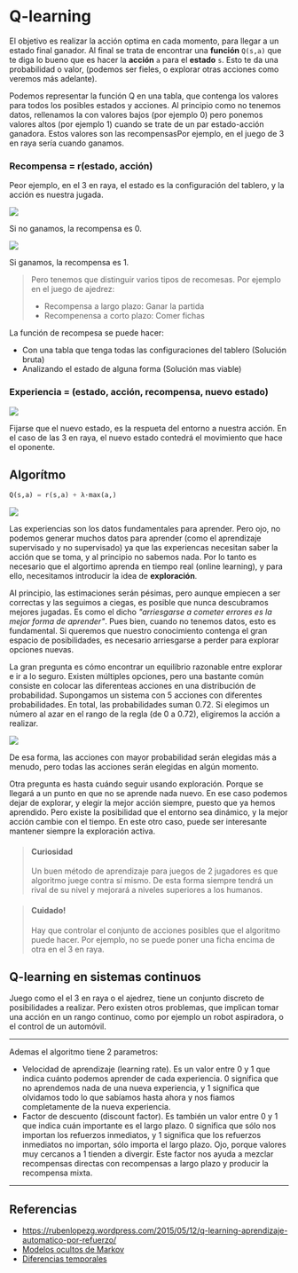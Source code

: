 # Q-learning

El objetivo es realizar la acción optima en cada momento, para llegar a un estado final ganador.
Al final se trata de encontrar una **función** `Q(s,a)` que te diga lo bueno que es hacer la **acción** `a` para el **estado** `s`.
Esto te da una probabilidad o valor, (podemos ser fieles, o explorar otras acciones como veremos más adelante).

Podemos representar la función Q en una tabla, que contenga los valores para todos los posibles estados y acciones. Al principio como no tenemos datos, rellenamos la con valores bajos (por ejemplo 0) pero ponemos valores altos (por ejemplo 1) cuando se trate de un par estado-acción ganadora. Estos valores son las recompensasPor ejemplo, en el juego de 3 en raya sería cuando ganamos.

### Recompensa = r(estado, acción)

Peor ejemplo, en el 3 en raya, el estado es la configuración del tablero, y la acción es nuestra jugada.

![](https://rubenlopezg.files.wordpress.com/2015/05/direct_reward_int.png)

Si no ganamos, la recompensa es 0.

![](https://rubenlopezg.files.wordpress.com/2015/05/direct_reward_win.png)

Si ganamos, la recompensa es 1.

> Pero tenemos que distinguir varios tipos de recomesas. Por ejemplo en el juego de ajedrez:
> * Recompensa a largo plazo: Ganar la partida
> * Recompenensa a corto plazo: Comer fichas

La función de recompesa se puede hacer:
* Con una tabla que tenga todas las configuraciones del tablero (Solución bruta)
* Analizando el estado de alguna forma (Solución mas viable)

### Experiencia = (estado, acción, recompensa, nuevo estado)

![](https://rubenlopezg.files.wordpress.com/2015/05/experience1.png)

Fijarse que el nuevo estado, es la respueta del entorno a nuestra acción.
En el caso de las 3 en raya, el nuevo estado contedrá el movimiento que hace el oponente.

## Algorítmo

```python
Q(s,a) = r(s,a) + λ·max(a,)
```
![](https://wikimedia.org/api/rest_v1/media/math/render/svg/1df368653bf2eb16081f8738486ef4c9d60e9d03)

Las experiencias son los datos fundamentales para aprender. Pero ojo,
no podemos generar muchos datos para aprender (como el aprendizaje supervisado y no supervisado)
ya que las experiencas necesitan saber la acción que se toma, y al principio no sabemos nada.
Por lo tanto es necesario que el algortimo aprenda en tiempo real (online learning),
y para ello, necesitamos introducir la idea de **exploración**.

Al principio, las estimaciones serán pésimas, pero aunque empiecen a ser correctas y las seguimos a ciegas,
es posible que nunca descubramos mejores jugadas.
Es como el dicho *"arriesgarse a cometer errores es la mejor forma de aprender"*.
Pues bien, cuando no tenemos datos, esto es fundamental.
Si queremos que nuestro conocimiento contenga el gran espacio de posibilidades,
es necesario arriesgarse a perder para explorar opciones nuevas.

La gran pregunta es cómo encontrar un equilibrio razonable entre explorar e ir a lo seguro.
Existen múltiples opciones, pero una bastante común consiste en colocar las diferenteas acciones en una distribución de probabilidad.
Supongamos un sistema con 5 acciones con diferentes probabilidades. En total, las probabilidades suman 0.72.
Si elegimos un número al azar en el rango de la regla (de 0 a 0.72), eligiremos la acción a realizar.

![](https://rubenlopezg.files.wordpress.com/2015/05/exploring2.png)

De esa forma, las acciones con mayor probabilidad serán elegidas más a menudo,
pero todas las acciones serán elegidas en algún momento.

Otra pregunta es hasta cuándo seguir usando exploración. Porque se llegará a un punto en que no se aprende nada nuevo.
En ese caso podemos dejar de explorar, y elegir la mejor acción siempre, puesto que ya hemos aprendido.
Pero existe la posibilidad que el entorno sea dinámico, y la mejor acción cambie con el tiempo.
En este otro caso, puede ser interesante mantener siempre la exploración activa.

> #### Curiosidad
> Un buen método de aprendizaje para juegos de 2 jugadores es que algoritmo juege contra sí mismo.
> De esta forma siempre tendrá un rival de su nivel y mejorará a niveles superiores a los humanos.

> #### Cuidado!
> Hay que controlar el conjunto de acciones posibles que el algoritmo puede hacer.
> Por ejemplo, no se puede poner una ficha encima de otra en el 3 en raya.

## Q-learning en sistemas continuos

Juego como el el 3 en raya o el ajedrez, tiene un conjunto discreto de posibilidades a realizar.
Pero existen otros problemas, que implican tomar una acción en un rango continuo,
como por ejemplo un robot aspiradora, o el control de un automóvil.


---

 Ademas el algoritmo tiene 2 parametros:

* Velocidad de aprendizaje (learning rate). Es un valor entre 0 y 1 que indica cuánto podemos aprender de cada experiencia. 0 significa que no aprendemos nada de una nueva experiencia, y 1 significa que olvidamos todo lo que sabíamos hasta ahora y nos fiamos completamente de la nueva experiencia.
* Factor de descuento (discount factor). Es también un valor entre 0 y 1 que indica cuán importante es el largo plazo. 0 significa que sólo nos importan los refuerzos inmediatos, y 1 significa que los refuerzos inmediatos no importan, sólo importa el largo plazo. Ojo, porque valores muy cercanos a 1 tienden a divergir. Este factor nos ayuda a mezclar recompensas directas con recompensas a largo plazo y producir la recompensa mixta.

---



## Referencias

* https://rubenlopezg.wordpress.com/2015/05/12/q-learning-aprendizaje-automatico-por-refuerzo/
* [Modelos ocultos de Markov](http://artint.info/html/ArtInt_161.html)
* [Diferencias temporales](http://artint.info/html/ArtInt_264.html)


